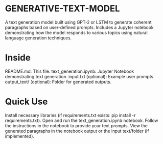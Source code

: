# GENERATIVE-TEXT-MODEL
A text generation model built using GPT-2 or LSTM to generate coherent paragraphs based on user-defined prompts. Includes a Jupyter notebook demonstrating how the model responds to various topics using natural language generation techniques.

# Inside

README.md: This file.
text_generation.ipynb: Jupyter Notebook demonstrating text generation.
input.txt (optional): Example user prompts.
output_text/ (optional): Folder for generated outputs.

# Quick Use

Install necessary libraries (if requirements.txt exists: pip install -r requirements.txt).
Open and run the text_generation.ipynb notebook.
Follow the instructions in the notebook to provide your text prompts.
View the generated paragraphs in the notebook output or the input text/folder (if implemented).
